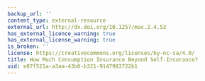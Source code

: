 ```yaml
---
backup_url: ''
content_type: external-resource
external_url: http://dx.doi.org/10.1257/mac.2.4.53
has_external_licence_warning: true
has_external_license_warning: true
is_broken: ''
license: https://creativecommons.org/licenses/by-nc-sa/4.0/
title: How Much Consumption Insurance Beyond Self-Insurance?
uid: e87f521a-a3aa-43b6-b321-9147983722b1
---
```

